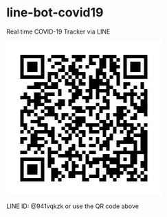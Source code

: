 # line-bot-covid19

Real time COVID-19 Tracker via LINE

![](/QR.png)

LINE ID: @941vqkzk
or use the QR code above
